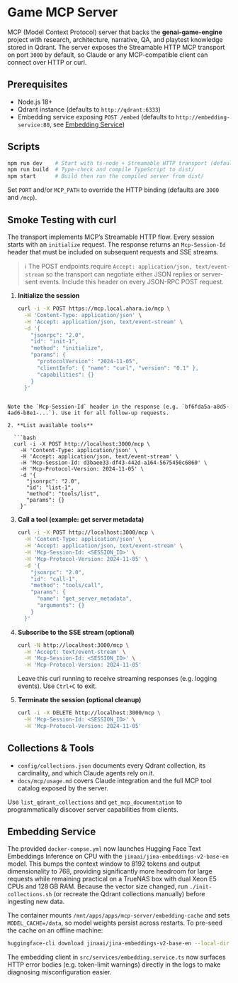 # Game MCP Server

MCP (Model Context Protocol) server that backs the **genai-game-engine** project with research, architecture, narrative, QA, and playtest knowledge stored in Qdrant. The server exposes the Streamable HTTP MCP transport on port `3000` by default, so Claude or any MCP-compatible client can connect over HTTP or curl.

## Prerequisites

- Node.js 18+
- Qdrant instance (defaults to `http://qdrant:6333`)
- Embedding service exposing `POST /embed` (defaults to `http://embedding-service:80`, see [Embedding Service](#embedding-service))

## Scripts

```bash
npm run dev    # Start with ts-node + Streamable HTTP transport (default port 3000)
npm run build  # Type-check and compile TypeScript to dist/
npm start      # Build then run the compiled server from dist/
```

Set `PORT` and/or `MCP_PATH` to override the HTTP binding (defaults are `3000` and `/mcp`).

## Smoke Testing with curl

The transport implements MCP’s Streamable HTTP flow. Every session starts with an `initialize` request. The response returns an `Mcp-Session-Id` header that must be included on subsequent requests and SSE streams.

> ℹ️ The POST endpoints require `Accept: application/json, text/event-stream` so the transport can negotiate either JSON replies or server-sent events. Include this header on every JSON-RPC POST request.

1. **Initialize the session**

   ```bash
   curl -i -X POST https://mcp.local.ahara.io/mcp \
     -H 'Content-Type: application/json' \
     -H 'Accept: application/json, text/event-stream' \
     -d '{
       "jsonrpc": "2.0",
       "id": "init-1",
       "method": "initialize",
       "params": {
         "protocolVersion": "2024-11-05",
         "clientInfo": { "name": "curl", "version": "0.1" },
         "capabilities": {}
       }
     }'
 ```

 Note the `Mcp-Session-Id` header in the response (e.g. `bf6fda5a-a8d5-4ad6-b8e1-...`). Use it for all follow-up requests.

2. **List available tools**

   ```bash
   curl -i -X POST http://localhost:3000/mcp \
     -H 'Content-Type: application/json' \
     -H 'Accept: application/json, text/event-stream' \
     -H 'Mcp-Session-Id: d3baee33-df43-442d-a164-5675450c6860' \
     -H 'Mcp-Protocol-Version: 2024-11-05' \
     -d '{
       "jsonrpc": "2.0",
       "id": "list-1",
       "method": "tools/list",
       "params": {}
     }'
   ```

3. **Call a tool (example: get server metadata)**

   ```bash
   curl -i -X POST http://localhost:3000/mcp \
     -H 'Content-Type: application/json' \
     -H 'Accept: application/json, text/event-stream' \
     -H 'Mcp-Session-Id: <SESSION_ID>' \
     -H 'Mcp-Protocol-Version: 2024-11-05' \
     -d '{
       "jsonrpc": "2.0",
       "id": "call-1",
       "method": "tools/call",
       "params": {
         "name": "get_server_metadata",
         "arguments": {}
       }
     }'
   ```

4. **Subscribe to the SSE stream (optional)**

   ```bash
   curl -N http://localhost:3000/mcp \
     -H 'Accept: text/event-stream' \
     -H 'Mcp-Session-Id: <SESSION_ID>' \
     -H 'Mcp-Protocol-Version: 2024-11-05'
   ```

   Leave this curl running to receive streaming responses (e.g. logging events). Use `Ctrl+C` to exit.

5. **Terminate the session (optional cleanup)**

   ```bash
   curl -i -X DELETE http://localhost:3000/mcp \
     -H 'Mcp-Session-Id: <SESSION_ID>' \
     -H 'Mcp-Protocol-Version: 2024-11-05'
   ```

## Collections & Tools

- `config/collections.json` documents every Qdrant collection, its cardinality, and which Claude agents rely on it.
- `docs/mcp/usage.md` covers Claude integration and the full MCP tool catalog exposed by the server.

Use `list_qdrant_collections` and `get_mcp_documentation` to programmatically discover server capabilities from clients.

## Embedding Service

The provided `docker-compse.yml` now launches Hugging Face Text Embeddings Inference on CPU with the `jinaai/jina-embeddings-v2-base-en` model. This bumps the context window to 8192 tokens and output dimensionality to 768, providing significantly more headroom for large requests while remaining practical on a TrueNAS box with dual Xeon E5 CPUs and 128 GB RAM. Because the vector size changed, run `./init-collections.sh` (or recreate the Qdrant collections manually) before ingesting new data.

The container mounts `/mnt/apps/apps/mcp-server/embedding-cache` and sets `MODEL_CACHE=/data`, so model weights persist across restarts. To pre-seed the cache on an offline machine:

```bash
huggingface-cli download jinaai/jina-embeddings-v2-base-en --local-dir /mnt/apps/apps/mcp-server/embedding-cache
```

The embedding client in `src/services/embedding.service.ts` now surfaces HTTP error bodies (e.g. token-limit warnings) directly in the logs to make diagnosing misconfiguration easier.
